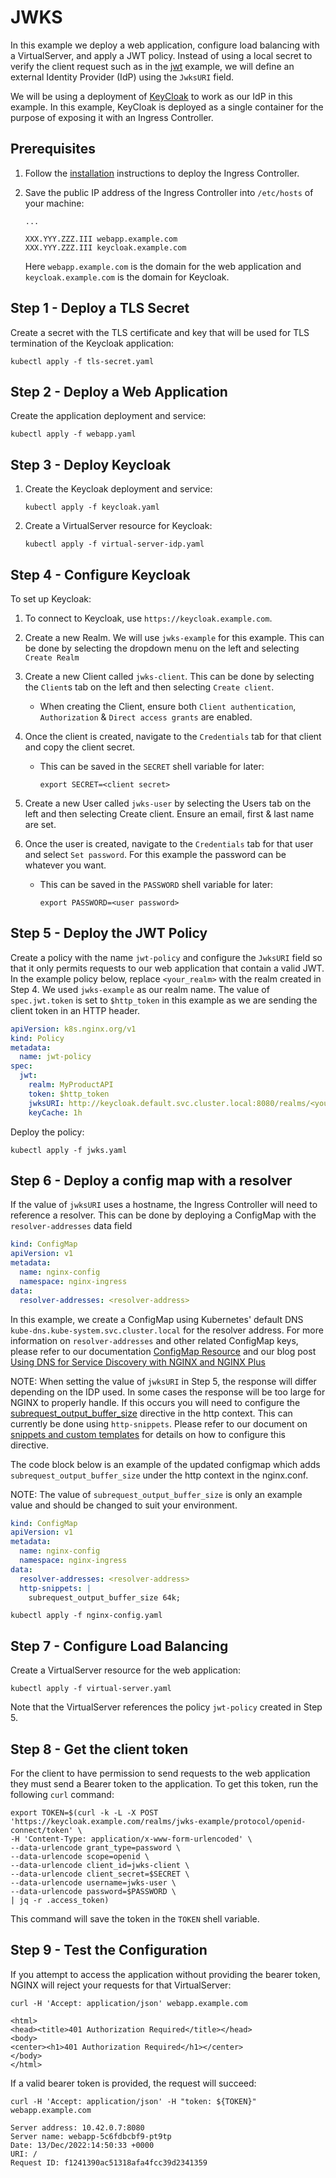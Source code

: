 # JWKS

In this example we deploy a web application, configure load balancing with a VirtualServer, and apply a JWT policy.
Instead of using a local secret to verify the client request such as in the
[jwt](https://github.com/nginx/kubernetes-ingress/tree/main/examples/custom-resources/jwt) example, we will define an
external Identity Provider (IdP) using the `JwksURI` field.

We will be using a deployment of [KeyCloak](https://www.keycloak.org/) to work as our IdP in this example. In this
example, KeyCloak is deployed as a single container for the purpose of exposing it with an Ingress Controller.

## Prerequisites

1. Follow the [installation](https://docs.nginx.com/nginx-ingress-controller/installation/installation-with-manifests/)
   instructions to deploy the Ingress Controller.

2. Save the public IP address of the Ingress Controller into `/etc/hosts` of your machine:

    ```text
    ...

    XXX.YYY.ZZZ.III webapp.example.com
    XXX.YYY.ZZZ.III keycloak.example.com
    ```

   Here `webapp.example.com` is the domain for the web application and `keycloak.example.com` is the domain for
   Keycloak.

## Step 1 - Deploy a TLS Secret

Create a secret with the TLS certificate and key that will be used for TLS termination of the Keycloak application:

```console
kubectl apply -f tls-secret.yaml
```

## Step 2 - Deploy a Web Application

Create the application deployment and service:

```console
kubectl apply -f webapp.yaml
```

## Step 3 - Deploy Keycloak

1. Create the Keycloak deployment and service:

    ```console
    kubectl apply -f keycloak.yaml
    ```

1. Create a VirtualServer resource for Keycloak:

    ```console
    kubectl apply -f virtual-server-idp.yaml
    ```

## Step 4 - Configure Keycloak

To set up Keycloak:

1. To connect to Keycloak, use `https://keycloak.example.com`.

2. Create a new Realm. We will use `jwks-example` for this example. This can be done by selecting the dropdown menu on
   the left and selecting `Create Realm`

3. Create a new Client called `jwks-client`. This can be done by selecting the `Client`s tab on the left and then
   selecting `Create client`.
   - When creating the Client, ensure both `Client authentication`, `Authorization` & `Direct access grants` are enabled.

4. Once the client is created, navigate to the `Credentials` tab for that client and copy the client secret.
   - This can be saved in the `SECRET` shell variable for later:

      ```console
      export SECRET=<client secret>
      ```

5. Create a new User called `jwks-user` by selecting the Users tab on the left and then selecting Create client.  Ensure an email, first & last name are set.

6. Once the user is created, navigate to the `Credentials` tab for that user and select `Set password`. For this example
   the password can be whatever you want.
   - This can be saved in the `PASSWORD` shell variable for later:

     ```console
     export PASSWORD=<user password>
     ```

## Step 5 - Deploy the JWT Policy

Create a policy with the name `jwt-policy` and configure the `JwksURI` field so that it only permits requests to our
web application that contain a valid JWT. In the example policy below, replace `<your_realm>` with the realm created in
Step 4. We used `jwks-example` as our realm name. The value of `spec.jwt.token` is set to `$http_token` in this example
as we are sending the client token in an HTTP header.

  ```yaml
  apiVersion: k8s.nginx.org/v1
  kind: Policy
  metadata:
    name: jwt-policy
  spec:
    jwt:
      realm: MyProductAPI
      token: $http_token
      jwksURI: http://keycloak.default.svc.cluster.local:8080/realms/<your_realm>/protocol/openid-connect/certs
      keyCache: 1h
  ```

Deploy the policy:

  ```console
  kubectl apply -f jwks.yaml
  ```

## Step 6 - Deploy a config map with a resolver

If the value of `jwksURI` uses a hostname, the Ingress Controller will need to reference a resolver. This can be done by
deploying a ConfigMap with the `resolver-addresses` data field

```yaml
kind: ConfigMap
apiVersion: v1
metadata:
  name: nginx-config
  namespace: nginx-ingress
data:
  resolver-addresses: <resolver-address>
```

In this example, we create a ConfigMap using Kubernetes' default DNS `kube-dns.kube-system.svc.cluster.local` for the
resolver address. For more information on `resolver-addresses` and other related ConfigMap keys, please refer to our
documentation [ConfigMap
Resource](https://docs.nginx.com/nginx-ingress-controller/configuration/global-configuration/configmap-resource/#summary-of-configmap-keys)
and our blog post [Using DNS for Service Discovery with NGINX and NGINX
Plus](https://www.nginx.com/blog/dns-service-discovery-nginx-plus)

NOTE: When setting the value of `jwksURI` in Step 5, the response will differ depending on the IDP used. In some cases
the response will be too large for NGINX to properly handle. If this occurs you will need to configure the
[subrequest_output_buffer_size](https://nginx.org/en/docs/http/ngx_http_core_module.html#subrequest_output_buffer_size)
directive in the http context. This can currently be done using `http-snippets`. Please refer to our document on
[snippets and custom
templates](https://docs.nginx.com/nginx-ingress-controller/configuration/global-configuration/configmap-resource/#snippets-and-custom-templates)
for details on how to configure this directive.

The code block below is an example of the updated configmap which adds `subrequest_output_buffer_size` under the http
context in the nginx.conf.

NOTE: The value of `subrequest_output_buffer_size` is only an example value and should be changed to suit your
environment.

```yaml
kind: ConfigMap
apiVersion: v1
metadata:
  name: nginx-config
  namespace: nginx-ingress
data:
  resolver-addresses: <resolver-address>
  http-snippets: |
    subrequest_output_buffer_size 64k;
```

```console
kubectl apply -f nginx-config.yaml
```

## Step 7 - Configure Load Balancing

Create a VirtualServer resource for the web application:

```console
kubectl apply -f virtual-server.yaml
```

Note that the VirtualServer references the policy `jwt-policy` created in Step 5.

## Step 8 - Get the client token

For the client to have permission to send requests to the web application they must send a Bearer token to the
application. To get this token, run the following `curl` command:

```console
export TOKEN=$(curl -k -L -X POST 'https://keycloak.example.com/realms/jwks-example/protocol/openid-connect/token' \
-H 'Content-Type: application/x-www-form-urlencoded' \
--data-urlencode grant_type=password \
--data-urlencode scope=openid \
--data-urlencode client_id=jwks-client \
--data-urlencode client_secret=$SECRET \
--data-urlencode username=jwks-user \
--data-urlencode password=$PASSWORD \
| jq -r .access_token)
```

This command will save the token in the `TOKEN` shell variable.

## Step 9 - Test the Configuration

If you attempt to access the application without providing the bearer token, NGINX will reject your requests for that
VirtualServer:

```console
curl -H 'Accept: application/json' webapp.example.com
```

```text
<html>
<head><title>401 Authorization Required</title></head>
<body>
<center><h1>401 Authorization Required</h1></center>
</body>
</html>
```

If a valid bearer token is provided, the request will succeed:

```console
curl -H 'Accept: application/json' -H "token: ${TOKEN}" webapp.example.com
```

```text
Server address: 10.42.0.7:8080
Server name: webapp-5c6fdbcbf9-pt9tp
Date: 13/Dec/2022:14:50:33 +0000
URI: /
Request ID: f1241390ac51318afa4fcc39d2341359
```

